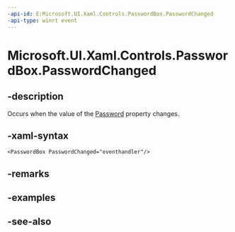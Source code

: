```yaml
---
-api-id: E:Microsoft.UI.Xaml.Controls.PasswordBox.PasswordChanged
-api-type: winrt event
---
```


<!-- Event syntax
public event Windows.UI.Xaml.RoutedEventHandler PasswordChanged
-->

# Microsoft.UI.Xaml.Controls.PasswordBox.PasswordChanged

## -description
Occurs when the value of the [Password](passwordbox_password.md) property changes.

## -xaml-syntax
```xaml
<PasswordBox PasswordChanged="eventhandler"/>
```


## -remarks

## -examples

## -see-also

